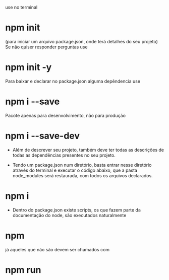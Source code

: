 use no terminal 
# npm init #
(para iniciar um arquivo package.json, onde terá detalhes do seu projeto)
Se não quiser responder perguntas use 
# npm init -y #

Para baixar e declarar no package.json alguma depêndencia use
# npm i --save <nome do pacote> #

Pacote apenas para desenvolvimento, não para produção
# npm i --save-dev <nome do pacote> # 


* Além de descrever seu projeto, também deve ter todas as descrições de todas as dependências presentes no seu projeto.


* Tendo um package.json num diretório, basta entrar nesse diretório através do terminal e executar o código abaixo, que a pasta node_modules será restaurada, com todos os arquivos declarados.
# npm i #


* Dentro do package.json existe scripts, os que fazem parte da documentação do node, são executados naturalmente
# npm <nome do script> #
já aqueles que não são devem ser chamados com
# npm run <nome do script> #
